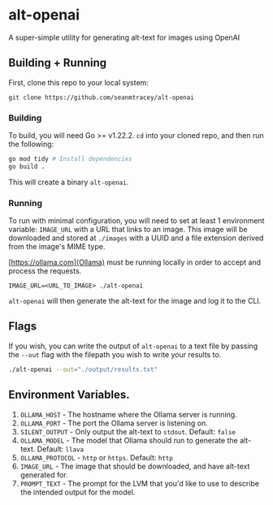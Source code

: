 # alt-openai
A super-simple utility for generating alt-text for images using OpenAI

## Building + Running

First, clone this repo to your local system:

`git clone https://github.com/seanmtracey/alt-openai`

### Building

To build, you will need Go >= v1.22.2. `cd` into your cloned repo, and then run the following:

```bash
go mod tidy # Install dependencies
go build . 
```

This will create a binary `alt-openai`.

### Running

To run with minimal configuration, you will need to set at least 1 environment variable: `IMAGE_URL` with a URL that links to an image. This image will be downloaded and stored at `./images` with a UUID and a file extension derived from the image's MIME type.

[https://ollama.com](Ollama) must be running locally in order to accept and process the requests.

`IMAGE_URL=<URL_TO_IMAGE> ./alt-openai`

`alt-openai` will then generate the alt-text for the image and log it to the CLI.

## Flags

If you wish, you can write the output of `alt-openai` to a text file by passing the `--out` flag with the filepath you wish to write your results to.

```bash
./alt-openai --out="./output/results.txt"
```

## Environment Variables.

1. `OLLAMA_HOST` - The hostname where the Ollama server is running.
2. `OLLAMA_PORT` - The port the Ollama server is listening on.
3. `SILENT_OUTPUT` - Only output the alt-text to `stdout`. Default: `false`
4. `OLLAMA_MODEL` - The model that Ollama should run to generate the alt-text. Default: `llava`
5. `OLLAMA_PROTOCOL` - `http` or `https`. Default: `http`
6. `IMAGE_URL` - The image that should be downloaded, and have alt-text generated for.
7. `PROMPT_TEXT` - The prompt for the LVM that you'd like to use to describe the intended output for the model.


